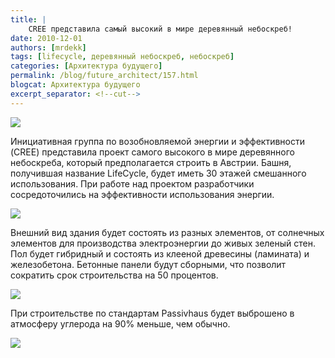 ```yaml
---
title: |
    CREE представила самый высокий в мире деревянный небоскреб!
date: 2010-12-01
authors: [mrdekk]
tags: [lifecycle, деревянный небоскреб, небоскреб]
categories: [Архитектура будущего]
permalink: /blog/future_architect/157.html
blogcat: Архитектура будущего
excerpt_separator: <!--cut-->
---
```



![](http://itw66.ru/uploads/images/00/00/01/2010/12/01/219d09.jpg)


Инициативная группа по возобновляемой энергии и эффективности (CREE) представила проект самого высокого в мире деревянного небоскреба, который предполагается строить в Австрии. Башня, получившая название LifeCycle, будет иметь 30 этажей смешанного использования. При работе над проектом разработчики сосредоточились на эффективности использования энергии.


<!--cut-->



![](http://itw66.ru/uploads/images/00/00/01/2010/12/01/295d33.jpg)


Внешний вид здания будет состоять из разных элементов, от солнечных элементов для производства электроэнергии до живых зеленый стен. Пол будет гибридный и состоять из клееной древесины (ламината) и железобетона. Бетонные панели будут сборными, что позволит сократить срок строительства на 50 процентов.


![](http://itw66.ru/uploads/images/00/00/01/2010/12/01/f8b1a2.jpg)


При строительстве по стандартам Passivhaus будет выброшено в атмосферу углерода на 90% меньше, чем обычно.


![](http://itw66.ru/uploads/images/00/00/01/2010/12/01/16b93f.png)


